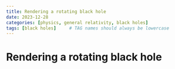 ```yaml
---
title: Rendering a rotating black hole
date: 2023-12-28
categories: [physics, general relativity, black holes]
tags: [black holes]     # TAG names should always be lowercase
---
```


# Rendering a rotating black hole
